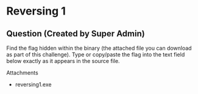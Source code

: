 # Reversing 1
## Question (Created by Super Admin)

Find the flag hidden within the binary (the attached file you can download as part of this challenge). Type or copy/paste the flag into the text field below exactly as it appears in the source file.

Attachments
- reversing1.exe 
